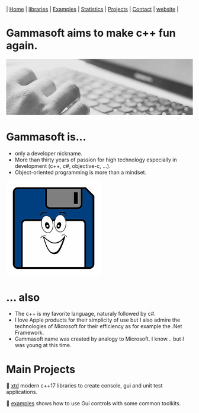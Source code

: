 | [Home](README.md) | [libraries](libraries.md) | [Examples](examples.md) | [Statistics](statistics.md) | [Projects](https://sourceforge.net/u/gammasoft71) | [Contact](contact.md) | [website](https://gammasoft71.wixsite.com/gammasoft) |

# Gammasoft aims to make c++ fun again.
![background_img](pictures/gammasoft_background.jpg)

# Gammasoft is...

* only a developer nickname.
* More than thirty years of passion for high technology especially in development (c++, c#, objective-c, ...).
* Object-oriented programming is more than a mindset.

![background_img](pictures/gammasoft.png)

# ... also
* The c++ is my favorite language, naturaly followed by c#.
* I love Apple products for their simplicity of use but I also admire the technologies of Microsoft for their efficiency as for example the .Net Framework.
* Gammasoft name was created by analogy to Microsoft. I know... but I was young at this time.

# Main Projects

💾 [xtd](https://github.com/gammasoft71/xtd) modern c++17 libraries to create console, gui and unit test applications.

📖 [examples](https://github.com/gammasoft71/examples) shows how to use Gui controls with some common toolkits.
